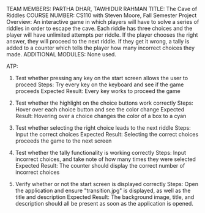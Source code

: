 TEAM MEMBERS: PARTHA DHAR, TAWHIDUR RAHMAN
TITLE: The Cave of Riddles
COURSE NUMBER: CS110 with Steven Moore, Fall Semester
Project Overview: An interactive game in which players will have to solve a series of riddles in order to escape the cave. Each riddle has three choices and the player will have unlimited attempts per riddle. If the player chooses the right answer, they will proceed to the next riddle. If they get it wrong, a tally is added to a counter which tells the player how many incorrect choices they made.
ADDITIONAL MODULES: None used.

ATP:
1) Test whether pressing any key on the start screen allows the user to proceed
   Steps: Try every key on the keyboard and see if the game proceeds
   Expected Result: Every key works to proceed the game

2) Test whether the highlight on the choice buttons work correctly
   Steps: Hover over each choice button and see the color change
   Expected Result: Hovering over a choice changes the color of a box to a cyan

3) Test whether selecting the right choice leads to the next riddle
   Steps: Input the correct choices
   Expected Result: Selecting the correct choices proceeds the game to the next screen

4) Test whether the tally functionality is working correctly
   Steps: Input incorrect choices, and take note of how many times they were selected
   Expected Result: The counter should display the correct number of incorrect choices

5) Verify whether or not the start screen is displayed correctly
   Steps: Open the application and ensure "transition.jpg" is displayed, as well as the title and description
   Expected Result: The background image, title, and description should all be present as soon as the application is opened.
